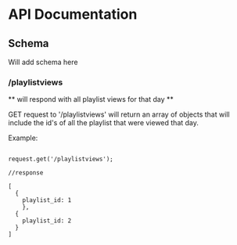 # API Documentation

## Schema

Will add schema here





### /playlistviews

** will respond with all playlist views for that day **

GET request to '/playlistviews' will return an array of objects that will include the id's of all the playlist that were viewed that day.

Example:

```

request.get('/playlistviews');

//response

[
  {
    playlist_id: 1
    },
  {
    playlist_id: 2
  }
]